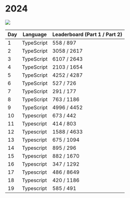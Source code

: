 # 2024
![](https://img.shields.io/badge/stars%20⭐-38-yellow)

|Day|Language|Leaderboard (Part 1 / Part 2)|
|--|--|--|
|1|TypeScript|558 / 897|
|2|TypeScript|3058 / 2617|
|3|TypeScript|6107 / 2643|
|4|TypeScript|2103 / 1654|
|5|TypeScript|4252 / 4287|
|6|TypeScript|527 / 726|
|7|TypeScript|291 / 177|
|8|TypeScript|763 / 1186|
|9|TypeScript|4996 / 4452|
|10|Typescript|673 / 442|
|11|Typescript|414 / 803|
|12|Typescript|1588 / 4633|
|13|Typescript|675 / 1094|
|14|Typescript|895 / 296|
|15|Typescript|882 / 1670|
|16|Typescript|347 / 1292|
|17|Typescript|486 / 8649|
|18|Typescript|420 / 1186|
|19|Typescript|585 / 491|